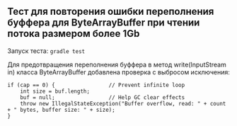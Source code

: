 Тест для повторения ошибки переполнения буффера для ByteArrayBuffer при чтении потока размером более 1Gb 
-----------

Запуск теста: ```gradle test```

Для предотвращения переполнения буффера в метод write(InputStream in) класса ByteArrayBuffer добавлена проверка с выбросом исключения:
```
if (cap == 0) {                 // Prevent infinite loop
    int size = buf.length;
    buf = null;                 // Help GC clear effects
    throw new IllegalStateException("Buffer overflow, read: " + count + " bytes, buffer size: " + size);
}
``` 
